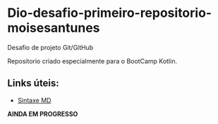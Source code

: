# Dio-desafio-primeiro-repositorio-moisesantunes
Desafio de projeto Git/GitHub   

Repositorio criado especialmente para o BootCamp Kotlin.

## Links úteis:
- [Sintaxe MD](https://www.markdownguide.org/)




**AINDA EM PROGRESSO**
